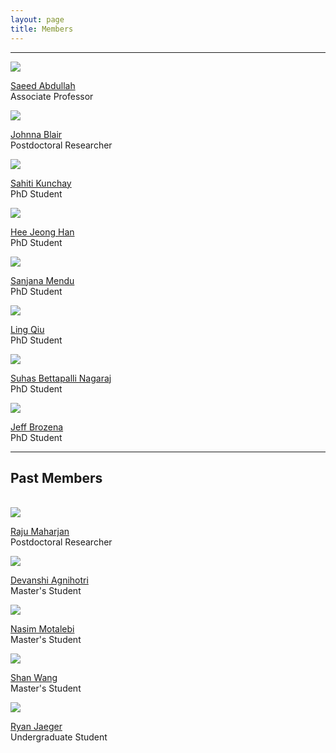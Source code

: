 ```yaml
---
layout: page
title: Members
---
```


<div class="row">
    <div class="col-md-12 text-center">
        <hr>
    </div>
</div>

<div class="row">
    <div class="col-lg-4 col-xs-12 text-center">
        <a href="https://saeedabdullah.com"><img class="img-circle img-center text-center" src="/files/images/members/saeed-abdullah.jpg"></a>
           <p> <a href="https://saeedabdullah.com">Saeed Abdullah</a><br/>Associate Professor</p>
    </div>
    <div class="col-lg-4 col-xs-12 text-center">
        <a href="https://johnnablair.weebly.com"><img class="img-circle img-center" src="/files/images/members/johnna-blair.jpg"></a>
           <p> <a href="https://johnnablair.weebly.com">Johnna Blair</a><br/>Postdoctoral Researcher</p>
    </div>
    <div class="col-lg-4 text-center">
        <a href="https://sahitikunchay.github.io/"><img class="img-circle img-center" src="/files/images/members/sahiti-kunchay.jpg"></a>
           <p> <a href="https://sahitikunchay.github.io/">Sahiti Kunchay</a><br/>PhD Student</p>
    </div>
</div>

<div class="row">
    <div class="col-lg-4 col-xs-12 text-center">
        <a href="https://heejeong-han.github.io/"><img class="img-circle img-center text-center" src="/files/images/members/heejeong-han.jpg"></a>
           <p> <a href="https://heejeong-han.github.io/">Hee Jeong Han</a><br/>PhD Student</p>
    </div>
    <div class="col-lg-4 col-xs-12 text-center">
        <a href="https://sanjanamendu.com/"><img class="img-circle img-center" src="/files/images/members/sanjana-mendu.jpg"></a>
           <p> <a href="https://sanjanamendu.com/">Sanjana Mendu</a><br/>PhD Student</p>
    </div>
    <div class="col-lg-4 text-center">
        <a href="https://lingqiu3.github.io"><img class="img-circle img-center" src="/files/images/members/ling-qiu.jpg"></a>
           <p> <a href="https://lingqiu3.github.io">Ling Qiu</a><br/>PhD Student</p>
    </div>
</div>

<div class="row">
    <div class="col-lg-2 col-xs-12 text-center"></div>
    <div class="col-lg-4 col-xs-12 text-center">
        <a href="https://sites.psu.edu/suhas"><img class="img-circle img-center" src="/files/images/members/suhas-bn.jpg"></a>
        <p> <a href="https://sites.psu.edu/suhas">Suhas Bettapalli Nagaraj</a><br/>PhD Student</p>
    </div>
    <div class="col-lg-4 col-xs-12 text-center">
        <a href="https://brozena.net"><img class="img-circle img-center" src="/files/images/members/jeff-brozena.jpg"></a>
           <p> <a href="https://brozena.net">Jeff Brozena</a><br/>PhD Student</p>
    </div>
    <div class="col-lg-2 col-xs-12 text-center"></div>
</div>

<div class="row">
    <div class="col-md-12 text-center">
        <hr>
        <h2> Past Members </h2>
        <br>
    </div>
</div>

<div class="row">
    <div class="col-lg-4 col-xs-12 text-center">
        <a href="https://www.rajumaharjan.com"><img class="img-circle img-center text-center" src="/files/images/members/raju-maharjan.jpg"></a>
           <p> <a href="https://www.rajumaharjan.com">Raju Maharjan</a><br/>Postdoctoral Researcher</p>
    </div>
    <div class="col-lg-4 col-xs-12 text-center">
        <a href="https://www.linkedin.com/in/devanshi-agnihotri-91241a151"><img class="img-circle img-center" src="/files/images/members/devanshi-agnihotri.jpg"></a>
        <p> <a href="https://www.linkedin.com/in/devanshi-agnihotri-91241a151">Devanshi Agnihotri</a><br/>Master's Student</p>
    </div>
    <div class="col-lg-4 col-xs-12 text-center">
        <a href="https://nasimmotalebi.com/"><img class="img-circle img-center" src="/files/images/members/nasim-motalebi.jpg"></a>
           <p> <a href="https://nasimmotalebi.com/">Nasim Motalebi</a><br/>Master's Student</p>
    </div>
</div>

<div class="row">
    <div class="col-lg-2 col-xs-12 text-center"></div>
    <div class="col-lg-4 col-xs-12 text-center">
        <a href="https://shanwang61.github.io/"><img class="img-circle img-center" src="/files/images/members/shan-wang.jpg"></a>
           <p> <a href="https://shanwang61.github.io/">Shan Wang</a><br/>Master's Student</p>
    </div>
    <div class="col-lg-4 col-xs-12 text-center">
        <a href="https://www.linkedin.com/in/ryan-jaeger-965b42144"><img class="img-circle img-center" src="/files/images/members/ryan-jaeger.jpg"></a>
           <p> <a href="https://www.linkedin.com/in/ryan-jaeger-965b42144">Ryan Jaeger</a><br/>Undergraduate Student</p>
    </div>
    <div class="col-lg-2 col-xs-12 text-center"></div>
</div>

